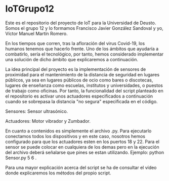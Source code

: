 # IoTGrupo12

Este es el repositorio del proyecto de IoT para la Universidad de Deusto. Somos el grupo 12 y lo formamos Francisco Javier González Sandoval y yo, Víctor Manuel Martín Romero.

En los tiempos que corren, tras la afloración del virus Covid-19, los humanos tenemos que hacerlo frente. Uno de los ámbitos que ayudaría a combatirlo, sería el tecnológico, por tanto, hemos considerado implementar una solución de dicho ámbito que explicaremos a continuación.

La idea principal del proyecto es la implementación de sensores de proximidad para el mantenimiento de la distancia de seguridad en lugares públicos, ya sea en lugares públicos
de ocio como bares o discotecas, lugares de enseñanza como escuelas, institutos y universidades, o puestos de trabajo como oficinas. Por tanto, la funcionalidad del script planteado en el repositorio es activar unos actuadores especificados a continuación cuando se sobrepasa la distancia "no segura" especificada en el código.

Sensores: Sensor ultrasónico.

Actuadores: Motor vibrador y Zumbador.

En cuanto a contenidos es simplemente el archivo .py. Para ejecutarlo conectamos todos los dispositivos y en este caso, nosotros hemos configurado para que los actuadores esten en los puertos 18 y 22. Para el sensor se puede colocar en cualquiera de los demas pero en la ejecución del archivo deberá señalarse que pines se estan utilizando. Ejemplo: python Sensor.py 5 6 .

Para una mayor explicación acerca del script se ha de consultar el vídeo donde explicaremos los métodos del propio script.
